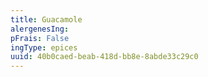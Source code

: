 ```yaml
---
title: Guacamole
alergenesIng:
pFrais: False
ingType: epices
uuid: 40b0caed-beab-418d-bb8e-8abde33c29c0
---
```

